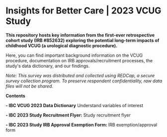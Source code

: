 # Insights for Better Care | 2023 VCUG Study

**This repository hosts key information from the first-ever retrospective cohort study (IRB #852632) exploring the potential long-term impacts of childhood VCUG (a urological diagnostic procedure).**

Here, you can find important background information on the VCUG procedure, documentation on IRB approvals/recruitment processes, the study's data dictionary, and our findings.

*Note: This survey was distributed and collected using REDCap, a secure survey collection program. To preserve respondent confidentiality, raw data files will not be shared.*

**Contents**

**- IBC VCUG 2023 Data Dictionary** Understand variables of interest

**- IBC 2023 Study Recruitment Flyer:** Study recruitment flyer

**- IBC 2023 Study IRB Approval Exemption Form:** IRB exemption/approval form

